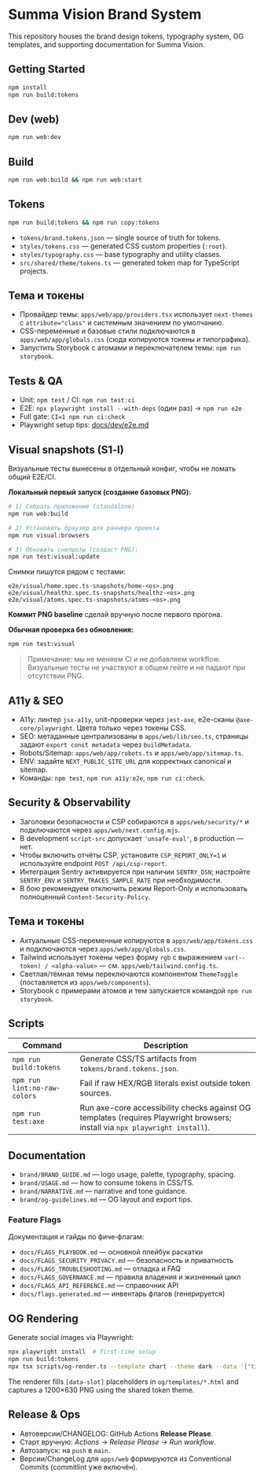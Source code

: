 # Summa Vision Brand System

This repository houses the brand design tokens, typography system, OG templates, and supporting documentation for Summa Vision.

## Getting Started

```bash
npm install
npm run build:tokens
```

## Dev (web)

```bash
npm run web:dev
```

## Build

```bash
npm run web:build && npm run web:start
```

## Tokens

```bash
npm run build:tokens && npm run copy:tokens
```

- `tokens/brand.tokens.json` — single source of truth for tokens.
- `styles/tokens.css` — generated CSS custom properties (`:root`).
- `styles/typography.css` — base typography and utility classes.
- `src/shared/theme/tokens.ts` — generated token map for TypeScript projects.

## Тема и токены

- Провайдер темы: `apps/web/app/providers.tsx` использует `next-themes` с `attribute="class"` и системным значением по умолчанию.
- CSS-переменные и базовые стили подключаются в `apps/web/app/globals.css` (сюда копируются токены и типографика).
- Запустить Storybook с атомами и переключателем темы: `npm run storybook`.

## Tests & QA

- Unit: `npm test` / CI: `npm run test:ci`
- E2E: `npx playwright install --with-deps` (один раз) → `npm run e2e`
- Full gate: `CI=1 npm run ci:check`
- Playwright setup tips: [docs/dev/e2e.md](docs/dev/e2e.md)

## Visual snapshots (S1‑I)

Визуальные тесты вынесены в отдельный конфиг, чтобы не ломать общий E2E/CI.

**Локальный первый запуск (создание базовых PNG):**

```bash
# 1) Собрать приложение (standalone)
npm run web:build

# 2) Установить браузер для раннера проекта
npm run visual:browsers

# 3) Обновить снепшоты (создаст PNG):
npm run test:visual:update
```

Снимки пишутся рядом с тестами:

```
e2e/visual/home.spec.ts-snapshots/home-<os>.png
e2e/visual/healthz.spec.ts-snapshots/healthz-<os>.png
e2e/visual/atoms.spec.ts-snapshots/atoms-<os>.png
```

**Коммит PNG baseline** сделай вручную после первого прогона.

**Обычная проверка без обновления:**

```bash
npm run test:visual
```

> Примечание: мы не меняем CI и не добавляем workflow. Визуальные тесты не участвуют в общем гейте и не падают при отсутствии PNG.

## A11y & SEO

- A11y: линтер `jsx-a11y`, unit-проверки через `jest-axe`, e2e-сканы `@axe-core/playwright`. Цвета только через токены CSS.
- SEO: метаданные централизованы в `apps/web/lib/seo.ts`, страницы задают `export const metadata` через `buildMetadata`.
- Robots/Sitemap: `apps/web/app/robots.ts` и `apps/web/app/sitemap.ts`.
- ENV: задайте `NEXT_PUBLIC_SITE_URL` для корректных canonical и sitemap.
- Команды: `npm test`, `npm run a11y:e2e`, `npm run ci:check`.

## Security & Observability

- Заголовки безопасности и CSP собираются в `apps/web/security/*` и подключаются через `apps/web/next.config.mjs`.
- В development `script-src` допускает `'unsafe-eval'`, в production — нет.
- Чтобы включить отчёты CSP, установите `CSP_REPORT_ONLY=1` и используйте endpoint `POST /api/csp-report`.
- Интеграция Sentry активируется при наличии `SENTRY_DSN`; настройте `SENTRY_ENV` и `SENTRY_TRACES_SAMPLE_RATE` при необходимости.
- В бою рекомендуем отключить режим Report-Only и использовать полноценный `Content-Security-Policy`.

## Тема и токены

- Актуальные CSS-переменные копируются в `apps/web/app/tokens.css` и подключаются через `apps/web/app/globals.css`.
- Tailwind использует токены через форму `rgb` c выражением `var(--token) / <alpha-value>` — см. `apps/web/tailwind.config.ts`.
- Светлая/тёмная темы переключаются компонентом `ThemeToggle` (поставляется из `apps/web/components`).
- Storybook с примерами атомов и тем запускается командой `npm run storybook`.

## Scripts

| Command                      | Description                                                                                                                  |
| ---------------------------- | ---------------------------------------------------------------------------------------------------------------------------- |
| `npm run build:tokens`       | Generate CSS/TS artifacts from `tokens/brand.tokens.json`.                                                                   |
| `npm run lint:no-raw-colors` | Fail if raw HEX/RGB literals exist outside token sources.                                                                    |
| `npm run test:axe`           | Run axe-core accessibility checks against OG templates (requires Playwright browsers; install via `npx playwright install`). |

## Documentation

- `brand/BRAND_GUIDE.md` — logo usage, palette, typography, spacing.
- `brand/USAGE.md` — how to consume tokens in CSS/TS.
- `brand/NARRATIVE.md` — narrative and tone guidance.
- `brand/og-guidelines.md` — OG layout and export tips.

### Feature Flags

Документация и гайды по фиче‑флагам:

- `docs/FLAGS_PLAYBOOK.md` — основной плейбук раскатки
- `docs/FLAGS_SECURITY_PRIVACY.md` — безопасность и приватность
- `docs/FLAGS_TROUBLESHOOTING.md` — отладка и FAQ
- `docs/FLAGS_GOVERNANCE.md` — правила владения и жизненный цикл
- `docs/FLAGS_API_REFERENCE.md` — справочник API
- `docs/flags.generated.md` — инвентарь флагов (генерируется)

## OG Rendering

Generate social images via Playwright:

```bash
npx playwright install  # first-time setup
npm run build:tokens
npx tsx scripts/og-render.ts --template chart --theme dark --data '{"title":"Night ridership up","subtitle":"+14% after pilot"}' --out ./dist/chart.png
```

The renderer fills `[data-slot]` placeholders in `og/templates/*.html` and captures a 1200×630 PNG using the shared token theme.

## Release & Ops

- Автоверсии/CHANGELOG: GitHub Actions **Release Please**.
- Старт вручную: _Actions → Release Please → Run workflow_.
- Автозапуск: на `push` в `main`.
- Версии/ChangeLog для `apps/web` формируются из Conventional Commits (commitlint уже включён).
